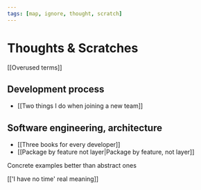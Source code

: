 ```yaml
---
tags: [map, ignore, thought, scratch]
---
```


# Thoughts & Scratches

[[Overused terms]]

## Development process

<!-- * [[About feedback]] -->

- [[Two things I do when joining a new team]]

<!--
* Two things that newbie should know (donesti mysl) new Две вещи, которые должен уметь делать новичок
* General knowledge or narrow specialization? Широкий кругозор или узкая специализация?
* Правильно можно сделать по-разному
* Парное программирование
* Slack as main way of communication как основное средство коммуникации
* Task estimation (and why it's bad) Оценка задач (Почему оценивать задачи - это плохо)
* Concrete example are better than abstract ones
* Как собеседовать?
* Загрузим всех работой
* Встречи и совещания
* false negative и false positive в найме программистов
* Junior, Middle, Senior
* Prioritization (about understandable things)
* Asynchronous communications
-->

## Software engineering, architecture

- [[Three books for every developer]]
- [[Package by feature not layer|Package by feature, not layer]]

<!--
* [[How to measure application complexity]]
* Сложность приложений с точки зрения их размера
* Важные навыки для разработчика
* Две стадии взросления разработчика
* SOLID
* GRASP
* Separation of Concerns
* Convention over Configuration
* Пишите небольшие методы
* Что отличает хороший код от плохого?
* Make it work, make it right, make it fast
* Модульность
* Как называть переменные
* Мандат Безоса
* Об архитектуре фронтенда
* Тесты
* Как писать комментарии и какие бывают типы комментариев
* Не стоит использовать Booleans как параметры
* Есть только один стайлгайд

Про удобство

* [[Кастомизация клавиатуры]]

Обо всем

* Analogies ≠ arguments
* Discuss concrete things, not abstract
* Podcasts discussions are always too specific or too abstract
* Низкая когнитивная нагрузка ([[Кошелек Миллера]])
* Плюсы и минусы на текущей работе
* Про DevOps-инженеров...
* Миф: Для каждой задачи есть свой инструмент
* Люди не умеют работать
* Что почитать?
* Прикольные задачки на логику
* О Кьеркегоре
* О тестерах и QA
* О русском языке и правописании
* Команда - это спорт или музыка
* Дизайнер и верстка
* Шутки про JavaScript
* Чтобы получить ответ на свой вопрос, нужно дать неправильный ответ
* Теория разбитых окон плюс энтропия и хаос
* [[Говорите спасибо]]
* О равновесии
* Аналогии не всегда работают хорошо
* [[Ты продавал фотоаппарат самому себе]]
* Комната, в которой можно покричать
-->

<!--
## Anout anything

[['I have no time' problem]]
-->

<!--

  <Layout>
    <h1>Статьи</h1>
    <h2>Шаблон</h2>
    Варианты развития статьи Проблема
    <h3>(Проблема — Решение — Как дойти до решения)</h3>
    <p>Есть такая проблема ... Представьте если бы можно было ... Вот как это сделать ... </p>
    ## Лечение боли (Действие — Последствия действия — Решение) Раньше я делал так, ... Это
    приводило к ... Сейчас я стараюсь делать так ... Мое мнение ... ##
    Инструмент/Фреймворк/Библиотека Есть такой инструмент ... Какую проблему он решает? ... Как его
    использовать ... Нюансы использования ... # Добавьте ссылки на схожие статьи 2-7 ссылок на
    статьи похожего характера *Пример:* ## Что почитать - Ссылка 1 - Ссылка 2 - ССылка 3 # Добавьте
    примеры на гитхабе/кодепене
    <ul>
      <li>Почему нужен prettier?</li>
      <li>Почему нужно выравнивать код?</li>
      <li>Почему точки с запятой не нужны?</li>
      <li>Как пользоваться постманом?</li>
      <li>Сравнение команды программистов с музыкантами и спортивными командами?</li>

    - A Comprehensive Guide to Ad Blocking
    - Reactive Programming. Let's write another tetris!
    - How I tend to structure my React apps
    - Limbo
    - Code generations
    - .internals
    - Script anything (AHK / AppleScript)
    - iterm stuff
    - Как писать статьи (как снимать гифки, как делать скриншоты)
    - Почему Визуализация — это хорошо
    - Рациональное мышление
    - "Нет времени"
    - Автотесты
    - Упрощение бойлерплейта: redux-actions, immer, redux-saga-routines
    - Как собеседовать людей
    - Как проводить код ревью
    - Как работать в паре
    - Шрифты в вебе
    - Быстрые алиасы
    Добавить каик блокс

-->


Concrete examples better than abstract ones

[['I have no time' real meaning]]